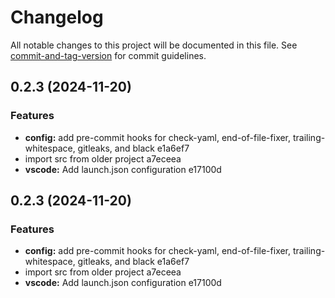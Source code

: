 # Changelog

All notable changes to this project will be documented in this file. See [commit-and-tag-version](https://github.com/absolute-version/commit-and-tag-version) for commit guidelines.

## 0.2.3 (2024-11-20)


### Features

* **config:** add pre-commit hooks for check-yaml, end-of-file-fixer, trailing-whitespace, gitleaks, and black e1a6ef7
* import src from older project a7eceea
* **vscode:** Add launch.json configuration e17100d

## 0.2.3 (2024-11-20)


### Features

* **config:** add pre-commit hooks for check-yaml, end-of-file-fixer, trailing-whitespace, gitleaks, and black e1a6ef7
* import src from older project a7eceea
* **vscode:** Add launch.json configuration e17100d
